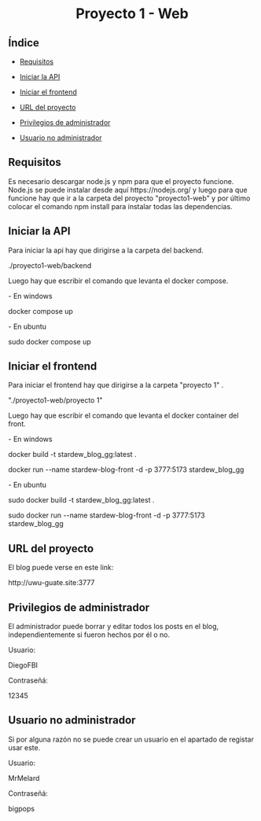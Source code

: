 <h1 align="center"> Proyecto 1 - Web </h1>

## Índice

* [Requisitos](#requisitos)

* [Iniciar la API](#iniciar-la-api)

* [Iniciar el frontend](#iniciar-el-frontend)
  
* [URL del proyecto](#url-del-proyecto)

* [Privilegios de administrador](#privilegios-de-administrador)

* [Usuario no administrador](#usuario-no-administrador)

## Requisitos
<p>Es necesario descargar node.js y npm para que el proyecto funcione. Node.js se puede instalar desde aquí https://nodejs.org/ y luego para que funcione hay que ir a la carpeta del proyecto "proyecto1-web" y por último colocar el comando npm install para instalar todas las dependencias.</p>

## Iniciar la API

<p>Para iniciar la api hay que dirigirse a la carpeta del backend.</p>
<p>./proyecto1-web/backend</p>
<p>Luego hay que escribir el comando que levanta el docker compose.</p>
<p>  - En windows</p>
<p>    docker compose up</p>
<p>  - En ubuntu</p>
<p>    sudo docker compose up</p>

## Iniciar el frontend

<p>Para iniciar el frontend hay que dirigirse a la carpeta "proyecto 1" .</p>
<p>"./proyecto1-web/proyecto 1"</p>
<p>Luego hay que escribir el comando que levanta el docker container del front.</p>
<p>  - En windows</p>
<p>    docker build -t stardew_blog_gg:latest .</p>
<p>    docker run --name stardew-blog-front -d -p 3777:5173 stardew_blog_gg</p>
<p>  - En ubuntu</p>
<p>    sudo docker build -t stardew_blog_gg:latest .</p>
<p>    sudo docker run --name stardew-blog-front -d -p 3777:5173 stardew_blog_gg</p>

## URL del proyecto

<p>El blog puede verse en este link:</p>
<p>http://uwu-guate.site:3777</p>

## Privilegios de administrador

<p>El administrador puede borrar y editar todos los posts en el blog, independientemente si fueron hechos por él o no.</p>
<p>Usuario:</p>
<p>DiegoFBI</p>
<p>Contraseñá:</p>
<p>12345</p>

## Usuario no administrador

<p>Si por alguna razón no se puede crear un usuario en el apartado de registar usar este.</p>
<p>Usuario:</p>
<p>MrMelard</p>
<p>Contraseñá:</p>
<p>bigpops</p>
